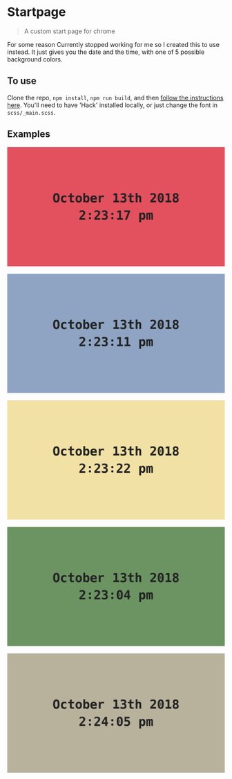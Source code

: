 # Startpage

> A custom start page for chrome

For some reason Currently stopped working for me so I created this to use instead. It just gives you the date and the time, with one of 5 possible background colors.

## To use

Clone the repo, `npm install`, `npm run build`, and then [follow the instructions here](https://superuser.com/a/909595). You'll need to have 'Hack' installed locally, or just change the font in `scss/_main.scss`.

## Examples

![screenshots/1.png](screenshots/1.png)

![screenshots/2.png](screenshots/2.png)

![screenshots/3.png](screenshots/3.png)

![screenshots/4.png](screenshots/4.png)

![screenshots/5.png](screenshots/5.png)